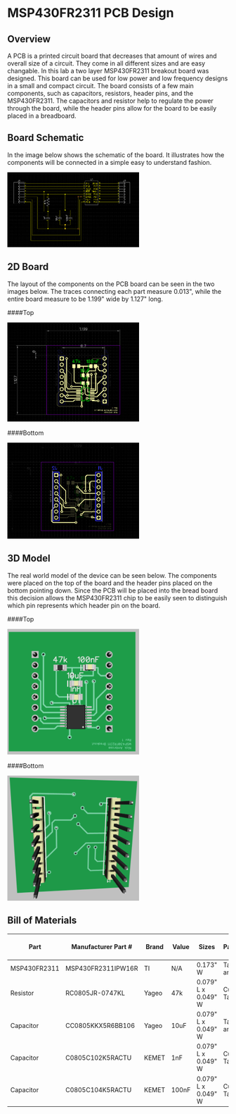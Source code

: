 # MSP430FR2311 PCB Design

## Overview
A PCB is a printed circuit board that decreases that amount of wires and overall size of a circuit. They come in all different sizes and are easy changable. In this lab a two layer MSP430FR2311 breakout board was designed. This board can be used for low power and low frequency designs in a small and compact circuit. The board consists of a few main components, such as capacitors, resistors, header pins, and the MSP430FR2311. The capacitors and resistor help to regulate the power through the board, while the header pins allow for the board to be easily placed in a breadboard.
## Board Schematic
In the image below shows the schematic of the board. It illustrates how the components will be connected in a simple easy to understand fashion.

<img src="https://github.com/RU09342/lab-5-sensing-the-world-around-you-nick-2-1/blob/master/PCB%20Design/Assets/BoardSchematic.PNG" width="300"/>

## 2D Board
The layout of the components on the PCB board can be seen in the two images below. The traces connecting each part measure 0.013", while the entire board measure to be 1.199" wide by 1.127" long.

####Top

<img src="https://github.com/RU09342/lab-5-sensing-the-world-around-you-nick-2-1/blob/master/PCB%20Design/Assets/2DBoard.PNG" width="300"/> 

####Bottom

<img src="https://github.com/RU09342/lab-5-sensing-the-world-around-you-nick-2-1/blob/master/PCB%20Design/Assets/2DBoardBottom.PNG" width="300"/>

## 3D Model
The real world model of the device can be seen below. The components were placed on the top of the board and the header pins placed on the bottom pointing down. Since the PCB will be placed into the bread board this decision allows the MSP430FR2311 chip to be easily seen to distinguish which pin represents which header pin on the board. 

####Top

<img src="https://github.com/RU09342/lab-5-sensing-the-world-around-you-nick-2-1/blob/master/PCB%20Design/Assets/3DBoard.PNG" width="300"/>

####Bottom

<img src="https://github.com/RU09342/lab-5-sensing-the-world-around-you-nick-2-1/blob/master/PCB%20Design/Assets/3DBoardBottom.PNG" width="300"/>

## Bill of Materials

|Part     |Manufacturer Part #|Brand|Value|Sizes|Package      |Unit Price ($)|Website|
|------------|-------------------|-----|-------------------|-------------------|-------------|--------------|----|
|MSP430FR2311|MSP430FR2311IPW16R |TI   | N/A | 0.173" W| Tape and Reel | 0.63 | [Link](https://www.digikey.com/product-detail/en/texas-instruments/MSP430FR2311IPW16R/MSP430FR2311IPW16R-ND/6098078)|
|Resistor |RC0805JR-0747KL    |Yageo| 47k |0.079" L x 0.049" W|Cut Tape     |0.00245       |[Link](https://www.digikey.com/product-detail/en/yageo/RC0805JR-0747KL/311-47KARCT-ND/731283)|
|Capacitor|CC0805KKX5R6BB106  |Yageo|10uF |0.079" L x 0.049" W|Tape and Reel|0.19          |[Link](https://www.digikey.com/product-detail/en/yageo/CC0805KKX5R6BB106/311-1460-2-ND/2833625)|      
|Capacitor|C0805C102K5RACTU   |KEMET|1nF  |0.079" L x 0.049" W|Cut Tape     |0.00784       |[Link](https://www.digikey.com/product-detail/en/kemet/C0805C102K5RACTU/399-1147-1-ND/411422)|
|Capacitor|C0805C104K5RACTU   |KEMET|100nF|0.079" L x 0.049" W|Cut Tape     |0.01012       |[Link](https://www.digikey.com/product-detail/en/kemet/C0805C104K5RACTU/399-1170-1-ND/411445)|
